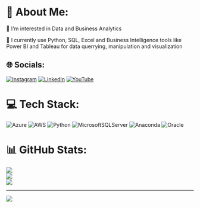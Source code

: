 # 💫 About Me:
👀 I'm interested in Data and Business Analytics

🌱 I currently use Python, SQL, Excel and Business Intelligence tools like Power BI and Tableau for data querrying, manipulation and visualization


## 🌐 Socials:
[![Instagram](https://img.shields.io/badge/Instagram-%23E4405F.svg?logo=Instagram&logoColor=white)](https://instagram.com/rajkumarr1977) [![LinkedIn](https://img.shields.io/badge/LinkedIn-%230077B5.svg?logo=linkedin&logoColor=white)](https://linkedin.com/in/rajkumarrama) [![YouTube](https://img.shields.io/badge/YouTube-%23FF0000.svg?logo=YouTube&logoColor=white)](https://youtube.com/@RajKumar-qt9um) 

# 💻 Tech Stack:
![Azure](https://img.shields.io/badge/azure-%230072C6.svg?style=plastic&logo=azure-devops&logoColor=white) ![AWS](https://img.shields.io/badge/AWS-%23FF9900.svg?style=plastic&logo=amazon-aws&logoColor=white) ![Python](https://img.shields.io/badge/python-3670A0?style=plastic&logo=python&logoColor=ffdd54) ![MicrosoftSQLServer](https://img.shields.io/badge/Microsoft%20SQL%20Sever-CC2927?style=plastic&logo=microsoft%20sql%20server&logoColor=white) ![Anaconda](https://img.shields.io/badge/Anaconda-%2344A833.svg?style=plastic&logo=anaconda&logoColor=white) ![Oracle](https://img.shields.io/badge/Oracle-F80000?style=plastic&logo=oracle&logoColor=white)
# 📊 GitHub Stats:
![](https://github-readme-stats.vercel.app/api?username=rajkumarr1977&theme=prussian&hide_border=true&include_all_commits=true&count_private=false)<br/>
![](https://github-readme-streak-stats.herokuapp.com/?user=rajkumarr1977&theme=prussian&hide_border=true)<br/>
![](https://github-readme-stats.vercel.app/api/top-langs/?username=rajkumarr1977&theme=prussian&hide_border=true&include_all_commits=true&count_private=false&layout=compact)

---
[![](https://visitcount.itsvg.in/api?id=rajkumarr1977&icon=0&color=0)](https://visitcount.itsvg.in)

<!-- Proudly created with GPRM ( https://gprm.itsvg.in ) -->

